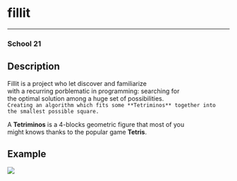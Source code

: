 # fillit
___

### School 21

## Description
Fillit is a project who let discover and familiarize  
with a recurring porblematic in programming: searching for  
the optimal solution among a huge set of possibilities.  
`Creating an algorithm which fits some **Tetriminos** together into  
the smallest possible square.`

A **Tetriminos** is a 4-blocks geometric figure that most of you  
might knows thanks to the popular game **Tetris**.

## Example
<img src='test_fillit_mbrogg_eshor.gif'></img>
